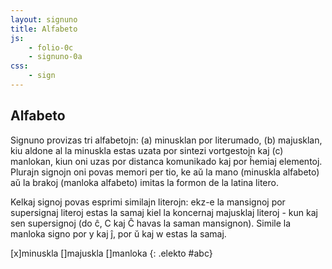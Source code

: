 ```yaml
---
layout: signuno
title: Alfabeto
js:
    - folio-0c
    - signuno-0a
css:
    - sign
---
```


<!--
https://www.sutton-signwriting.io/signmaker
-->

## Alfabeto

Signuno provizas tri alfabetojn: (a) minusklan por literumado, (b) majusklan, kiu aldone al la minuskla estas uzata por sintezi vortgestojn kaj (c) manlokan, kiun oni uzas por distanca komunikado kaj por ĥemiaj elementoj. Plurajn signojn oni povas memori per tio, ke aŭ la mano (minuskla alfabeto) aŭ la brakoj (manloka alfabeto) imitas la formon de la latina litero.

<!--
Dek literojn de la majuskla alfabeto oni uzas ankaŭ por esprimi ciferojn, sed kun turnita mano, t.e. la polmo malantaŭen.
--> 

Kelkaj signoj povas esprimi similajn literojn: ekz-e la mansignoj por supersignaj literoj estas la samaj kiel la koncernaj majusklaj literoj - kun kaj sen supersignoj (do ĉ, C kaj Ĉ havas la saman mansignon). Simile la manloka signo por y kaj ĵ, por ŭ kaj w estas la samaj.

[x]minuskla []majuskla []manloka
{: .elekto #abc}

<style>
    .signoj {
        display: flex;
        flex-direction: row;
        align-items: stretch;
    }
    .signo {
        padding: .2em;
        border-left: 1px dotted lightskyblue;
        border-right: 1px dotted lightskyblue;
    }
    .signo svg {
        vertical-align: middle;
    }
</style>

<div id="tbl_abc"></div>

<script>

    signune(montru_abc);
    elekte(montru_abc);

    const literoj = "abcĉdefgĝhĥijĵklmnopqrsŝtuŭvwxyz";

/*
    const nombroj = {
        "D": "7",
        "E": "5",
        "I": "1",
        "K": "2",
        "M": "3",
        "N": "6",
        "O": "0",
        "P": "8",
        "R": "4",
        "T": "9"
    }
    */

    const mnemoniko = {
        "a": "A-brakoj",
        //"b": "B-brakoj",
        "c": "C-brako",
        "f": "frunto",
        "i": "I-brako",
        "k": "kubuto",
        "l": "L-brako",
        "m": "M-kubutoj",
        "n": "nazo",
        "r": "ree",
        "t": "T-manoj",
        "x": "X-brakoj",
        "v": "V-brakoj",
        "w": "W-kubutoj",
        "y": "Y-korpo"
    };

    function montru_abc(elekto,valoro) {
        const tbl_abc = ĝi("#tbl_abc");
        tbl_abc.textContent='';

        const tbl = kreu("table");
        let trl = kreu("tr");
        let trs = kreu("tr");

        for (const l of literoj) {
            // ni metas po 5 literojn en unu vicon
            if(trl.childElementCount>=5) {
                tbl.append(trl,trs);
                trl = kreu("tr");
                trs = kreu("tr");
            }
            // montru la nomon kaj signo(j)n de la litero
            let nom = "";
            let sgn = [];
            // minuskla/majuskla/manloka
            if (ĝi("#abc_0").checked) {
                nom += l;
                sgn.push(Gesto.sgn_elm[l]);
            }
            if (ĝi("#abc_1").checked) {
                const L = l.toUpperCase();
                nom += " "+L;
                sgn.push(Gesto.sgn_elm[L]);
            }
            if (ĝi("#abc_2").checked) {
                const mnm = mnemoniko[l];
                nom += ` [${l}${mnm?" - "+mnm:""}]`;
                const ms = Gesto.sgn_lokabc[l];
                sgn.push(Gesto.sgn_elm[ms]);
            }
            // se nenio estas elektita, forigu la tabelon
            if (!nom) {
                return;
            }

            const lnom = kreu("td",{},nom);
            trl.append(lnom);
            // signoj (FSW)
            //const signoj = sgn.map((s) => kreu("span",{"class":"signo","data-fsw":s}));
            const signoj = sgn.map((s) => kreu("div",{"class":"signo","data-fsw":s}));
            const div = kreu("div",{"class":"signoj"});
            const td = kreu("td");
            div.append(...signoj);
            td.append(div);
            trs.append(td);
        }
        tbl.append(trl,trs);
        tbl_abc.append(tbl);
        montru_svg();
    }

    function montru_svg() {
        document.querySelectorAll("#tbl_abc .signo")
        .forEach((s) => {
            // traduku FSW al SVG
            const fsw = s.getAttribute("data-fsw");
            const svg = Gesto.fsw2svg(fsw);
            if (svg) {
            s.innerHTML = svg;
            }
        });
    }

</script>
